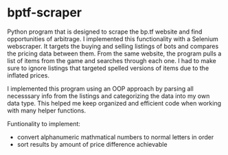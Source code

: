 # bptf-scraper
Python program that is designed to scrape the bp.tf website and find opportunities of arbitrage. I implemented this functionality with a Selenium webscraper. It targets the buying and selling listings of bots and compares the pricing data between them. From the same website, the program pulls a list of items from the game and searches through each one. I had to make sure to ignore listings that targeted spelled versions of items due to the inflated prices. 

I implemented this program using an OOP approach by parsing all necesssary info from the listings and categorizing the data into my own data type. This helped me keep organized and efficient code when working with many helper functions. 

Funtionality to implement:
- convert alphanumeric mathmatical numbers to normal letters in order
- sort results by amount of price difference achievable


